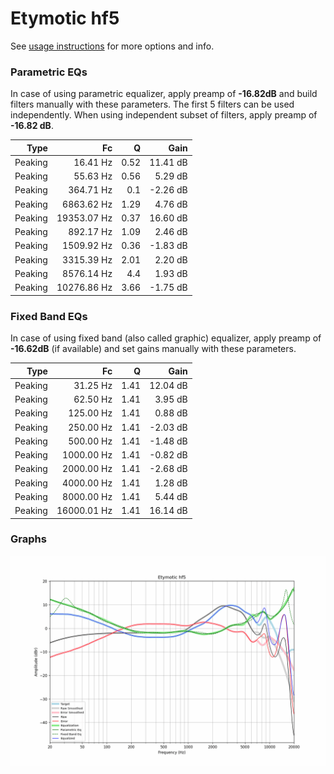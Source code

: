 # Etymotic hf5
See [usage instructions](https://github.com/jaakkopasanen/AutoEq#usage) for more options and info.

### Parametric EQs
In case of using parametric equalizer, apply preamp of **-16.82dB** and build filters manually
with these parameters. The first 5 filters can be used independently.
When using independent subset of filters, apply preamp of **-16.82 dB**.

| Type    | Fc          |    Q | Gain     |
|--------:|------------:|-----:|---------:|
| Peaking | 16.41 Hz    | 0.52 | 11.41 dB |
| Peaking | 55.63 Hz    | 0.56 | 5.29 dB  |
| Peaking | 364.71 Hz   | 0.1  | -2.26 dB |
| Peaking | 6863.62 Hz  | 1.29 | 4.76 dB  |
| Peaking | 19353.07 Hz | 0.37 | 16.60 dB |
| Peaking | 892.17 Hz   | 1.09 | 2.46 dB  |
| Peaking | 1509.92 Hz  | 0.36 | -1.83 dB |
| Peaking | 3315.39 Hz  | 2.01 | 2.20 dB  |
| Peaking | 8576.14 Hz  | 4.4  | 1.93 dB  |
| Peaking | 10276.86 Hz | 3.66 | -1.75 dB |

### Fixed Band EQs
In case of using fixed band (also called graphic) equalizer, apply preamp of **-16.62dB**
(if available) and set gains manually with these parameters.

| Type    | Fc          |    Q | Gain     |
|--------:|------------:|-----:|---------:|
| Peaking | 31.25 Hz    | 1.41 | 12.04 dB |
| Peaking | 62.50 Hz    | 1.41 | 3.95 dB  |
| Peaking | 125.00 Hz   | 1.41 | 0.88 dB  |
| Peaking | 250.00 Hz   | 1.41 | -2.03 dB |
| Peaking | 500.00 Hz   | 1.41 | -1.48 dB |
| Peaking | 1000.00 Hz  | 1.41 | -0.82 dB |
| Peaking | 2000.00 Hz  | 1.41 | -2.68 dB |
| Peaking | 4000.00 Hz  | 1.41 | 1.28 dB  |
| Peaking | 8000.00 Hz  | 1.41 | 5.44 dB  |
| Peaking | 16000.01 Hz | 1.41 | 16.14 dB |

### Graphs
![](./Etymotic%20hf5.png)